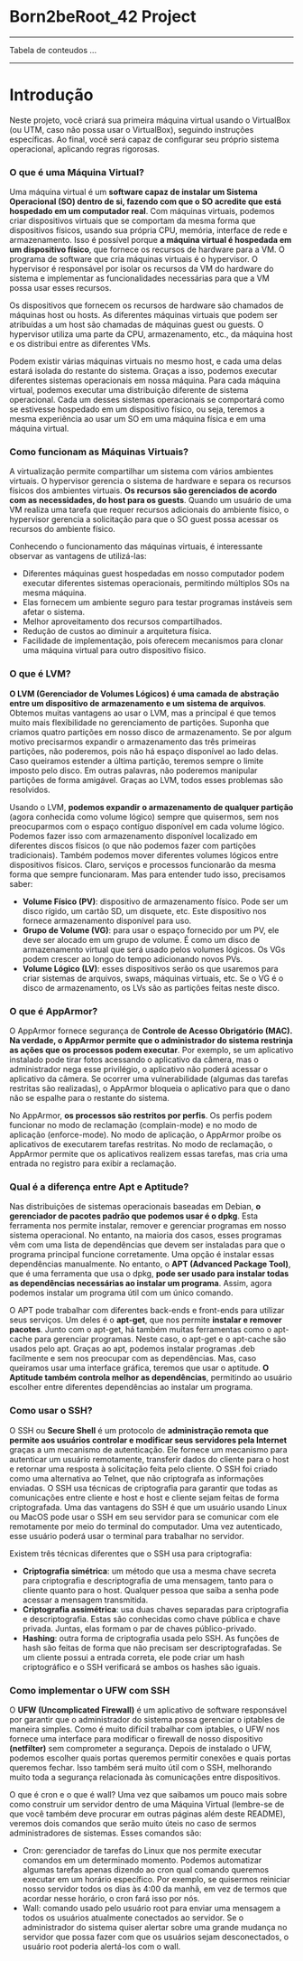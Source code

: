 # Born2beRoot_42 Project
__________
Tabela de conteudos ...
_________

# Introdução
Neste projeto, você criará sua primeira máquina virtual usando o VirtualBox (ou UTM, caso não possa usar o VirtualBox), seguindo instruções específicas. Ao final, você será capaz de configurar seu próprio sistema operacional, aplicando regras rigorosas.

### O que é uma Máquina Virtual?
Uma máquina virtual é um **software capaz de instalar um Sistema Operacional (SO) dentro de si, fazendo com que o SO acredite que está hospedado em um computador real**. Com máquinas virtuais, podemos criar dispositivos virtuais que se comportam da mesma forma que dispositivos físicos, usando sua própria CPU, memória, interface de rede e armazenamento. Isso é possível porque **a máquina virtual é hospedada em um dispositivo físico**, que fornece os recursos de hardware para a VM. O programa de software que cria máquinas virtuais é o hypervisor. O hypervisor é responsável por isolar os recursos da VM do hardware do sistema e implementar as funcionalidades necessárias para que a VM possa usar esses recursos.

Os dispositivos que fornecem os recursos de hardware são chamados de máquinas host ou hosts. As diferentes máquinas virtuais que podem ser atribuídas a um host são chamadas de máquinas guest ou guests. O hypervisor utiliza uma parte da CPU, armazenamento, etc., da máquina host e os distribui entre as diferentes VMs.

Podem existir várias máquinas virtuais no mesmo host, e cada uma delas estará isolada do restante do sistema. Graças a isso, podemos executar diferentes sistemas operacionais em nossa máquina. Para cada máquina virtual, podemos executar uma distribuição diferente de sistema operacional. Cada um desses sistemas operacionais se comportará como se estivesse hospedado em um dispositivo físico, ou seja, teremos a mesma experiência ao usar um SO em uma máquina física e em uma máquina virtual.

### Como funcionam as Máquinas Virtuais?
A virtualização permite compartilhar um sistema com vários ambientes virtuais. O hypervisor gerencia o sistema de hardware e separa os recursos físicos dos ambientes virtuais. **Os recursos são gerenciados de acordo com as necessidades, do host para os guests**. Quando um usuário de uma VM realiza uma tarefa que requer recursos adicionais do ambiente físico, o hypervisor gerencia a solicitação para que o SO guest possa acessar os recursos do ambiente físico.

Conhecendo o funcionamento das máquinas virtuais, é interessante observar as vantagens de utilizá-las:

* Diferentes máquinas guest hospedadas em nosso computador podem executar diferentes sistemas operacionais, permitindo múltiplos SOs na mesma máquina.
* Elas fornecem um ambiente seguro para testar programas instáveis sem afetar o sistema.
* Melhor aproveitamento dos recursos compartilhados.
* Redução de custos ao diminuir a arquitetura física.
* Facilidade de implementação, pois oferecem mecanismos para clonar uma máquina virtual para outro dispositivo físico.

### O que é LVM?
**O LVM (Gerenciador de Volumes Lógicos) é uma camada de abstração entre um dispositivo de armazenamento e um sistema de arquivos**. Obtemos muitas vantagens ao usar o LVM, mas a principal é que temos muito mais flexibilidade no gerenciamento de partições. Suponha que criamos quatro partições em nosso disco de armazenamento. Se por algum motivo precisarmos expandir o armazenamento das três primeiras partições, não poderemos, pois não há espaço disponível ao lado delas. Caso queiramos estender a última partição, teremos sempre o limite imposto pelo disco. Em outras palavras, não poderemos manipular partições de forma amigável. Graças ao LVM, todos esses problemas são resolvidos.

Usando o LVM, **podemos expandir o armazenamento de qualquer partição** (agora conhecida como volume lógico) sempre que quisermos, sem nos preocuparmos com o espaço contíguo disponível em cada volume lógico. Podemos fazer isso com armazenamento disponível localizado em diferentes discos físicos (o que não podemos fazer com partições tradicionais). Também podemos mover diferentes volumes lógicos entre dispositivos físicos. Claro, serviços e processos funcionarão da mesma forma que sempre funcionaram. Mas para entender tudo isso, precisamos saber:

* **Volume Físico (PV)**: dispositivo de armazenamento físico. Pode ser um disco rígido, um cartão SD, um disquete, etc. Este dispositivo nos fornece armazenamento disponível para uso.
* **Grupo de Volume (VG)**: para usar o espaço fornecido por um PV, ele deve ser alocado em um grupo de volume. É como um disco de armazenamento virtual que será usado pelos volumes lógicos. Os VGs podem crescer ao longo do tempo adicionando novos PVs.
* **Volume Lógico (LV)**: esses dispositivos serão os que usaremos para criar sistemas de arquivos, swaps, máquinas virtuais, etc. Se o VG é o disco de armazenamento, os LVs são as partições feitas neste disco.

### O que é AppArmor?
O AppArmor fornece segurança de **Controle de Acesso Obrigatório (MAC). Na verdade, o AppArmor permite que o administrador do sistema restrinja as ações que os processos podem executar**. Por exemplo, se um aplicativo instalado pode tirar fotos acessando o aplicativo da câmera, mas o administrador nega esse privilégio, o aplicativo não poderá acessar o aplicativo da câmera. Se ocorrer uma vulnerabilidade (algumas das tarefas restritas são realizadas), o AppArmor bloqueia o aplicativo para que o dano não se espalhe para o restante do sistema.

No AppArmor, **os processos são restritos por perfis**. Os perfis podem funcionar no modo de reclamação (complain-mode) e no modo de aplicação (enforce-mode). No modo de aplicação, o AppArmor proíbe os aplicativos de executarem tarefas restritas. No modo de reclamação, o AppArmor permite que os aplicativos realizem essas tarefas, mas cria uma entrada no registro para exibir a reclamação.

### Qual é a diferença entre Apt e Aptitude?
Nas distribuições de sistemas operacionais baseadas em Debian, **o gerenciador de pacotes padrão que podemos usar é o dpkg**. Esta ferramenta nos permite instalar, remover e gerenciar programas em nosso sistema operacional. No entanto, na maioria dos casos, esses programas vêm com uma lista de dependências que devem ser instaladas para que o programa principal funcione corretamente. Uma opção é instalar essas dependências manualmente. No entanto, o **APT (Advanced Package Tool)**, que é uma ferramenta que usa o dpkg, **pode ser usado para instalar todas as dependências necessárias ao instalar um programa**. Assim, agora podemos instalar um programa útil com um único comando.

O APT pode trabalhar com diferentes back-ends e front-ends para utilizar seus serviços. Um deles é o **apt-get**, que nos permite **instalar e remover pacotes**. Junto com o apt-get, há também muitas ferramentas como o apt-cache para gerenciar programas. Neste caso, o apt-get e o apt-cache são usados pelo apt. Graças ao apt, podemos instalar programas .deb facilmente e sem nos preocupar com as dependências. Mas, caso queiramos usar uma interface gráfica, teremos que usar o aptitude. **O Aptitude também controla melhor as dependências**, permitindo ao usuário escolher entre diferentes dependências ao instalar um programa.

### Como usar o SSH?
O SSH ou **Secure Shell** é um protocolo de **administração remota que permite aos usuários controlar e modificar seus servidores pela Internet** graças a um mecanismo de autenticação. Ele fornece um mecanismo para autenticar um usuário remotamente, transferir dados do cliente para o host e retornar uma resposta à solicitação feita pelo cliente.
O SSH foi criado como uma alternativa ao Telnet, que não criptografa as informações enviadas. O SSH usa técnicas de criptografia para garantir que todas as comunicações entre cliente e host e host e cliente sejam feitas de forma criptografada. Uma das vantagens do SSH é que um usuário usando Linux ou MacOS pode usar o SSH em seu servidor para se comunicar com ele remotamente por meio do terminal do computador. Uma vez autenticado, esse usuário poderá usar o terminal para trabalhar no servidor.

Existem três técnicas diferentes que o SSH usa para criptografia:
* **Criptografia simétrica**: um método que usa a mesma chave secreta para criptografia e descriptografia de uma mensagem, tanto para o cliente quanto para o host. Qualquer pessoa que saiba a senha pode acessar a mensagem transmitida.
* **Criptografia assimétrica**: usa duas chaves separadas para criptografia e descriptografia. Estas são conhecidas como chave pública e chave privada. Juntas, elas formam o par de chaves público-privado.
* **Hashing**: outra forma de criptografia usada pelo SSH. As funções de hash são feitas de forma que não precisam ser descriptografadas. Se um cliente possui a entrada correta, ele pode criar um hash criptográfico e o SSH verificará se ambos os hashes são iguais.

### Como implementar o UFW com SSH
O **UFW (Uncomplicated Firewall)** é um aplicativo de software responsável por garantir que o administrador do sistema possa gerenciar o iptables de maneira simples. Como é muito difícil trabalhar com iptables, o UFW nos fornece uma interface para modificar o firewall de nosso dispositivo **(netfilter)** sem comprometer a segurança. Depois de instalado o UFW, podemos escolher quais portas queremos permitir conexões e quais portas queremos fechar. Isso também será muito útil com o SSH, melhorando muito toda a segurança relacionada às comunicações entre dispositivos.

O que é cron e o que é wall?
Uma vez que saibamos um pouco mais sobre como construir um servidor dentro de uma Máquina Virtual (lembre-se de que você também deve procurar em outras páginas além deste README), veremos dois comandos que serão muito úteis no caso de sermos administradores de sistemas. Esses comandos são:

* Cron: gerenciador de tarefas do Linux que nos permite executar comandos em um determinado momento. Podemos automatizar algumas tarefas apenas dizendo ao cron qual comando queremos executar em um horário específico. Por exemplo, se quisermos reiniciar nosso servidor todos os dias às 4:00 da manhã, em vez de termos que acordar nesse horário, o cron fará isso por nós.
* Wall: comando usado pelo usuário root para enviar uma mensagem a todos os usuários atualmente conectados ao servidor. Se o administrador do sistema quiser alertar sobre uma grande mudança no servidor que possa fazer com que os usuários sejam desconectados, o usuário root poderia alertá-los com o wall.
